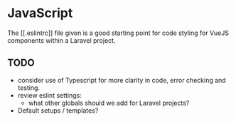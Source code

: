 # JavaScript
The [[.eslintrc]] file given is a good starting point for code styling for VueJS components within a Laravel project.

## TODO
- consider use of Typescript for more clarity in code, error checking and testing.
- review eslint settings:
  - what other globals should we add for Laravel projects?
- Default setups / templates?


